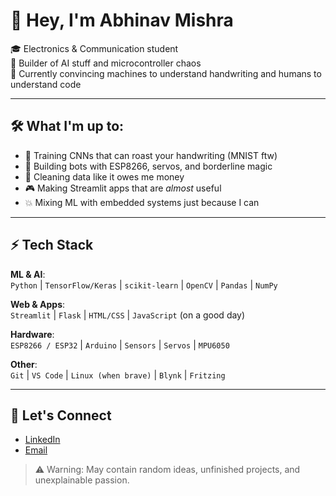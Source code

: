 # 👋 Hey, I'm Abhinav Mishra

🎓 Electronics & Communication student  
🤖 Builder of AI stuff and microcontroller chaos  
🧠 Currently convincing machines to understand handwriting and humans to understand code

---

## 🛠️ What I'm up to:

- 🔢 Training CNNs that can roast your handwriting (MNIST ftw)
- 🤖 Building bots with ESP8266, servos, and borderline magic
- 🧹 Cleaning data like it owes me money
- 🎮 Making Streamlit apps that are *almost* useful
- 💥 Mixing ML with embedded systems just because I can

---

## ⚡ Tech Stack

**ML & AI**:  
`Python` | `TensorFlow/Keras` | `scikit-learn` | `OpenCV` | `Pandas` | `NumPy`

**Web & Apps**:  
`Streamlit` | `Flask` | `HTML/CSS` | `JavaScript` (on a good day)

**Hardware**:  
`ESP8266 / ESP32` | `Arduino` | `Sensors` | `Servos` | `MPU6050`

**Other**:  
`Git` | `VS Code` | `Linux (when brave)` | `Blynk` | `Fritzing`

---

## 💬 Let's Connect

- [LinkedIn](https://www.linkedin.com/in/abhinav-mishra-211b7a327/)  
- [Email](mailto:abhinav714b@gmail.com)

> ⚠️ Warning: May contain random ideas, unfinished projects, and unexplainable passion.
